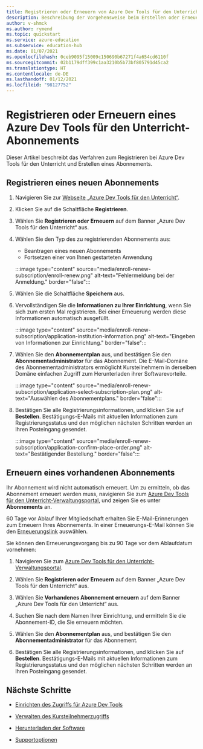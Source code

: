 ```yaml
---
title: Registrieren oder Erneuern von Azure Dev Tools für den Unterricht
description: Beschreibung der Vorgehensweise beim Erstellen oder Erneuern eines Azure Dev-Abonnements.
author: v-shmck
ms.author: rymend
ms.topic: quickstart
ms.service: azure-education
ms.subservice: education-hub
ms.date: 01/07/2021
ms.openlocfilehash: 0ceb9095f15009c150690b67271f4a654cd6110f
ms.sourcegitcommit: 02b1179dff399c1aa3210b5b73bf805791d45ca2
ms.translationtype: HT
ms.contentlocale: de-DE
ms.lasthandoff: 01/12/2021
ms.locfileid: "98127752"
---
```

# <a name="enroll-or-renew-an-azure-dev-tools-for-teaching-subscription"></a>Registrieren oder Erneuern eines Azure Dev Tools für den Unterricht-Abonnements

Dieser Artikel beschreibt das Verfahren zum Registrieren bei Azure Dev Tools für den Unterricht und Erstellen eines Abonnements.

## <a name="enroll-a-new-subscription"></a>Registrieren eines neuen Abonnements

1. Navigieren Sie zur [Webseite „Azure Dev Tools für den Unterricht“](https://azure.microsoft.com/education/institutions/).
1. Klicken Sie auf die Schaltfläche **Registrieren**. 
1. Wählen Sie **Registrieren oder Erneuern** auf dem Banner „Azure Dev Tools für den Unterricht“ aus.
1. Wählen Sie den Typ des zu registrierenden Abonnements aus:
    - Beantragen eines neuen Abonnements
    - Fortsetzen einer von Ihnen gestarteten Anwendung
 
    :::image type="content" source="media/enroll-renew-subscription/enroll-renew.png" alt-text="Fehlermeldung bei der Anmeldung." border="false":::

1. Wählen Sie die Schaltfläche **Speichern** aus.

1. Vervollständigen Sie die **Informationen zu Ihrer Einrichtung**, wenn Sie sich zum ersten Mal registrieren. Bei einer Erneuerung werden diese Informationen automatisch ausgefüllt.

    :::image type="content" source="media/enroll-renew-subscription/application-institution-information.png" alt-text="Eingeben von Informationen zur Einrichtung." border="false":::

1. Wählen Sie den **Abonnementplan** aus, und bestätigen Sie den **Abonnementadministrator** für das Abonnement. Die E-Mail-Domäne des Abonnementadministrators ermöglicht Kursteilnehmern in derselben Domäne einfachen Zugriff zum Herunterladen ihrer Softwarevorteile.

    :::image type="content" source="media/enroll-renew-subscription/application-select-subscription-plan.png" alt-text="Auswählen des Abonnementplans." border="false":::
    
1. Bestätigen Sie alle Registrierungsinformationen, und klicken Sie auf **Bestellen**. Bestätigungs-E-Mails mit aktuellen Informationen zum Registrierungsstatus und den möglichen nächsten Schritten werden an Ihren Posteingang gesendet.

    :::image type="content" source="media/enroll-renew-subscription/application-confirm-place-order.png" alt-text="Bestätigender Bestellung." border="false":::

## <a name="renew-an-existing-subscription"></a>Erneuern eines vorhandenen Abonnements

Ihr Abonnement wird nicht automatisch erneuert. Um zu ermitteln, ob das Abonnement erneuert werden muss, navigieren Sie zum [Azure Dev Tools für den Unterricht-Verwaltungsportal](https://portal.azureforeducation.microsoft.com/), und zeigen Sie es unter **Abonnements** an.

60 Tage vor Ablauf Ihrer Mitgliedschaft erhalten Sie E-Mail-Erinnerungen zum Erneuern Ihres Abonnements. In einer Erneuerungs-E-Mail können Sie den [Erneuerungslink](https://portal.azureforeducation.microsoft.com/) auswählen.

Sie können den Erneuerungsvorgang bis zu 90 Tage vor dem Ablaufdatum vornehmen:

1. Navigieren Sie zum [Azure Dev Tools für den Unterricht-Verwaltungsportal](https://portal.azureforeducation.microsoft.com/).

1. Wählen Sie **Registrieren oder Erneuern** auf dem Banner „Azure Dev Tools für den Unterricht“ aus.

1. Wählen Sie **Vorhandenes Abonnement erneuern** auf dem Banner „Azure Dev Tools für den Unterricht“ aus.

1. Suchen Sie nach dem Namen Ihrer Einrichtung, und ermitteln Sie die Abonnement-ID, die Sie erneuern möchten.

1. Wählen Sie den **Abonnementplan** aus, und bestätigen Sie den **Abonnementadministrator** für das Abonnement.

1. Bestätigen Sie alle Registrierungsinformationen, und klicken Sie auf **Bestellen**. Bestätigungs-E-Mails mit aktuellen Informationen zum Registrierungsstatus und den möglichen nächsten Schritten werden an Ihren Posteingang gesendet.


## <a name="next-steps"></a>Nächste Schritte   

- [Einrichten des Zugriffs für Azure Dev Tools](set-up-access.md)

- [Verwalten des Kursteilnehmerzugriffs](manage-students.md)

- [Herunterladen der Software](download-software.md)

- [Supportoptionen](program-support.md)
